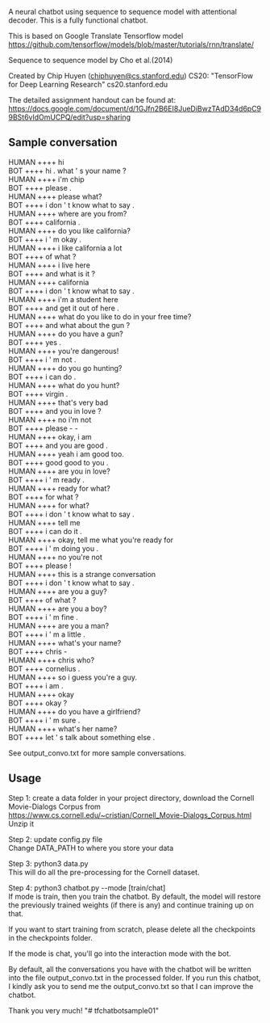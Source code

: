 A neural chatbot using sequence to sequence model with
attentional decoder. This is a fully functional chatbot.

This is based on Google Translate Tensorflow model 
https://github.com/tensorflow/models/blob/master/tutorials/rnn/translate/

Sequence to sequence model by Cho et al.(2014)

Created by Chip Huyen (chiphuyen@cs.stanford.edu)
CS20: "TensorFlow for Deep Learning Research"
cs20.stanford.edu

The detailed assignment handout can be found at:
https://docs.google.com/document/d/1GJfn2B6EI8JueDiBwzTAdD34d6pC99BSt6vldOmUCPQ/edit?usp=sharing


<h2>Sample conversation</h2>
HUMAN ++++ hi <br>
BOT ++++ hi . what ' s your name ?<br>
HUMAN ++++ i'm chip<br>
BOT ++++ please .<br>
HUMAN ++++ please what?<br>
BOT ++++ i don ' t know what to say .<br>
HUMAN ++++ where are you from?<br>
BOT ++++ california .<br>
HUMAN ++++ do you like california?<br>
BOT ++++ i ' m okay .<br>
HUMAN ++++ i like california a lot<br>
BOT ++++ of what ?<br>
HUMAN ++++ i live here<br>
BOT ++++ and what is it ?<br>
HUMAN ++++ california<br>
BOT ++++ i don ' t know what to say .<br>
HUMAN ++++ i'm a student here<br>
BOT ++++ and get it out of here .<br>
HUMAN ++++ what do you like to do in your free time?<br>
BOT ++++ and what about the gun ?<br>
HUMAN ++++ do you have a gun?<br>
BOT ++++ yes .<br>
HUMAN ++++ you're dangerous!<br>
BOT ++++ i ' m not .<br>
HUMAN ++++ do you go hunting?<br>
BOT ++++ i can do .<br>
HUMAN ++++ what do you hunt?<br>
BOT ++++ virgin .<br>
HUMAN ++++ that's very bad<br>
BOT ++++ and you in love ?<br>
HUMAN ++++ no i'm not<br>
BOT ++++ please - -<br>
HUMAN ++++ okay, i am<br>
BOT ++++ and you are good .<br>
HUMAN ++++ yeah i am good too.<br>
BOT ++++ good good to you .<br>
HUMAN ++++ are you in love?<br>
BOT ++++ i ' m ready .<br>
HUMAN ++++ ready for what?<br>
BOT ++++ for what ?<br>
HUMAN ++++ for what?<br>
BOT ++++ i don ' t know what to say .<br>
HUMAN ++++ tell me<br>
BOT ++++ i can do it .<br>
HUMAN ++++ okay, tell me what you're ready for<br>
BOT ++++ i ' m doing you .<br>
HUMAN ++++ no you're not<br>
BOT ++++ please !<br>
HUMAN ++++ this is a strange conversation<br>
BOT ++++ i don ' t know what to say .<br>
HUMAN ++++ are you a guy?<br>
BOT ++++ of what ?<br>
HUMAN ++++ are you a boy?<br>
BOT ++++ i ' m fine .<br>
HUMAN ++++ are you a man?<br>
BOT ++++ i ' m a little .<br>
HUMAN ++++ what's your name?<br>
BOT ++++ chris -<br>
HUMAN ++++ chris who?<br>
BOT ++++ cornelius .<br>
HUMAN ++++ so i guess you're a guy.<br>
BOT ++++ i am .<br>
HUMAN ++++ okay<br>
BOT ++++ okay ?<br>
HUMAN ++++ do you have a girlfriend?<br>
BOT ++++ i ' m sure .<br>
HUMAN ++++ what's her name?<br>
BOT ++++ let ' s talk about something else .<br>

See output_convo.txt for more sample conversations.

<h2>Usage</h2>

Step 1: create a data folder in your project directory, download
the Cornell Movie-Dialogs Corpus from 
https://www.cs.cornell.edu/~cristian/Cornell_Movie-Dialogs_Corpus.html
Unzip it

Step 2: update config.py file<br>
Change DATA_PATH to where you store your data

Step 3: python3 data.py<br>
This will do all the pre-processing for the Cornell dataset.

Step 4:
python3 chatbot.py --mode [train/chat] <br>
If mode is train, then you train the chatbot. By default, the model will
restore the previously trained weights (if there is any) and continue
training up on that.

If you want to start training from scratch, please delete all the checkpoints
in the checkpoints folder.

If the mode is chat, you'll go into the interaction mode with the bot.

By default, all the conversations you have with the chatbot will be written
into the file output_convo.txt in the processed folder. If you run this chatbot,
I kindly ask you to send me the output_convo.txt so that I can improve
the chatbot.


Thank you very much!
"# tfchatbotsample01" 
